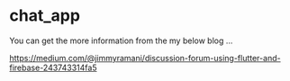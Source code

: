 # chat_app

You can get the more information from the my below blog ...

https://medium.com/@jimmyramani/discussion-forum-using-flutter-and-firebase-243743314fa5
